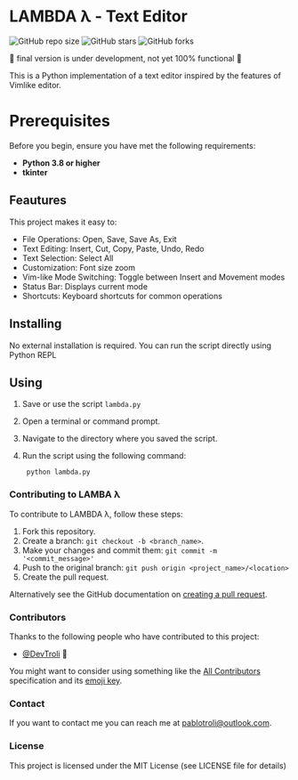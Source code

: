 # LAMBDA λ - Text Editor

![GitHub repo size](https://img.shields.io/github/repo-size/DevTroli/Text-Editor)
![GitHub stars](https://img.shields.io/github/stars/DevTroli/Text-Editor)
![GitHub forks](https://img.shields.io/github/forks/DevTroli/TextEditor?style=social)

🚧 final version is under development, not yet 100% functional 🚧

This is a Python implementation of a text editor inspired by the features of Vimlike editor.

# Prerequisites

Before you begin, ensure you have met the following requirements:
* **Python 3.8 or higher**
* **tkinter** 

## Feautures

This project makes it easy to:
* File Operations: Open, Save, Save As, Exit
* Text Editing: Insert, Cut, Copy, Paste, Undo, Redo
* Text Selection: Select All
* Customization: Font size zoom
* Vim-like Mode Switching: Toggle between Insert and Movement modes
* Status Bar: Displays current mode
* Shortcuts: Keyboard shortcuts for common operations

## Installing 
No external installation is required. You can run the script directly using Python REPL

## Using 
1. Save or use the script `lambda.py`
2. Open a terminal or command prompt.
3. Navigate to the directory where you saved the script.
4. Run the script using the following command: 

        python lambda.py


### Contributing to LAMBA λ

To contribute to LAMBDA λ, follow these steps:

1. Fork this repository.
2. Create a branch: `git checkout -b <branch_name>`.
3. Make your changes and commit them: `git commit -m '<commit_message>'`
4. Push to the original branch: `git push origin <project_name>/<location>`
5. Create the pull request.

Alternatively see the GitHub documentation on [creating a pull request](https://help.github.com/en/github/collaborating-with-issues-and-pull-requests/creating-a-pull-request).

### Contributors

Thanks to the following people who have contributed to this project:

* [@DevTroli](https://github.com/DevTroli/) 📖

You might want to consider using something like the [All Contributors](https://github.com/all-contributors/all-contributors) specification and its [emoji key](https://allcontributors.org/docs/en/emoji-key).

### Contact

If you want to contact me you can reach me at pablotroli@outlook.com.

### License

This project is licensed under the MIT License (see LICENSE file for details)
